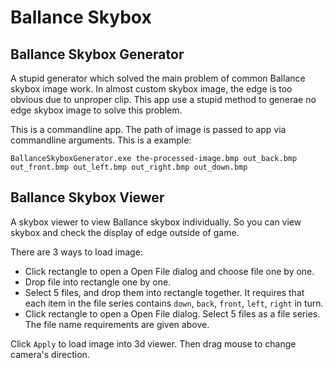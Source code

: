 # Ballance Skybox

## Ballance Skybox Generator

A stupid generator which solved the main problem of common Ballance skybox image work. In almost custom skybox image, the edge is too obvious due to unproper clip. This app use a stupid method to generae no edge skybox image to solve this problem.

This is a commandline app. The path of image is passed to app via commandline arguments. This is a example:

`BallanceSkyboxGenerator.exe the-processed-image.bmp out_back.bmp out_front.bmp out_left.bmp out_right.bmp out_down.bmp`

## Ballance Skybox Viewer

A skybox viewer to view Ballance skybox individually. So you can view skybox and check the display of edge outside of game.

There are 3 ways to load image:

* Click rectangle to open a Open File dialog and choose file one by one.
* Drop file into rectangle one by one.
* Select 5 files, and drop them into rectangle together. It requires that each item in the file series contains `down`, `back`, `front`, `left`, `right` in turn.
* Click rectangle to open a Open File dialog. Select 5 files as a file series. The file name requirements are given above.

Click `Apply` to load image into 3d viewer. Then drag mouse to change camera's direction.
